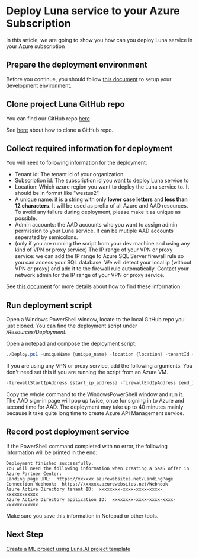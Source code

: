 # Deploy Luna service to your Azure Subscription

In this article, we are going to show you how can you deploy Luna service in your Azure subscription

## Prepare the deployment environment

Before you continue, you should follow [this document](./get-ready.md) to setup your development environment.

## Clone project Luna GitHub repo

You can find our GitHub repo [here](aka.ms/lunaai)

See [here](https://docs.github.com/en/github/creating-cloning-and-archiving-repositories/cloning-a-repository) about how to clone a GitHub repo.

## Collect required information for deployment

You will need to following information for the deployment:

- Tenant id: The tenant id of your organization.
- Subscription id: The subscription id you want to deploy Luna service to
- Location: Which azure region you want to deploy the Luna service to. It should be in format like "westus2".
- A unique name: it is a string with only **lower case letters** and **less than 12 characters**. It will be used as prefix of all Azure and AAD resources. To avoid any failure during deployment, please make it as unique as possible.
- Admin accounts: the AAD accounts who you want to assign admin permission to your Luna service. It can be mutiple AAD accounts seperated by semicolons.
- (only if you are running the script from your dev machine and using any kind of VPN or proxy service) The IP range of your VPN or proxy service: we can add the IP range to Azure SQL Server firewall rule so you can access your SQL database. We will detect your local ip (without VPN or proxy) and add it to the firewall rule automatically. Contact your network admin for the IP range of your VPN or proxy service.

See [this document](../how-to/how-to-find-azure-info.md) for more details about how to find these information.

## Run deployment script

Open a Windows PowerShell window, locate to the local GitHub repo you just cloned. You can find the deployment script under */Resources/Deployment*.

Open a notepad and compose the deployment script:

```powershell
./Deploy.ps1 -uniqueName {unique_name} -location {location} -tenantId {tenant_id} -lunaServiceSubscriptionId {subscription_id} -adminAccounts {adminAccounts}
```

If you are using any VPN or proxy service, add the following arguments. You don't need set this if you are running the script from an Azure VM.

```powershell
-firewallStartIpAddress {start_ip_address} -firewallEndIpAddress {end_ip_address}
```



Copy the whole command to the WindowsPowerShell window and run it. The AAD sign-in page will pop up twice, once for signing in to Azure and second time for AAD. The deployment may take up to 40 minutes mainly because it take quite long time to create Azure API Management service.

## Record post deployment service

If the PowerShell command completed with no error, the following information will be printed in the end:

```text
Deployment finished successfully.
You will need the following information when creating a SaaS offer in Azure Partner Center:
Landing page URL:  https://xxxxxx.azurewebsites.net/LandingPage
Connection Webhook:  https://xxxxxx.azurewebsites.net/Webhook
Azure Active Directory tenant ID:  xxxxxxxx-xxxx-xxxx-xxxx-xxxxxxxxxxxx
Azure Active Directory application ID:  xxxxxxxx-xxxx-xxxx-xxxx-xxxxxxxxxxxx
```

Make sure you save this information in Notepad or other tools.

## Next Step

[Create a ML project using Luna.AI project template](./use-luna-ml-project-template.md)
